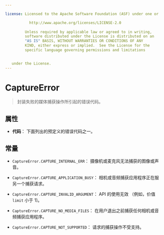 ```yaml
---

license: Licensed to the Apache Software Foundation (ASF) under one or more contributor license agreements. See the NOTICE file distributed with this work for additional information regarding copyright ownership. The ASF licenses this file to you under the Apache License, Version 2.0 (the "License"); you may not use this file except in compliance with the License. You may obtain a copy of the License at

           http://www.apache.org/licenses/LICENSE-2.0
    
         Unless required by applicable law or agreed to in writing,
         software distributed under the License is distributed on an
         "AS IS" BASIS, WITHOUT WARRANTIES OR CONDITIONS OF ANY
         KIND, either express or implied.  See the License for the
         specific language governing permissions and limitations
    

   under the License.
---
```


# CaptureError

> 封装失败的媒体捕获操作所引起的错误代码。

## 属性

*   **代码**： 下面列出的预定义的错误代码之一。

## 常量

*   `CaptureError.CAPTURE_INTERNAL_ERR`： 摄像机或麦克风无法捕获的图像或声音。

*   `CaptureError.CAPTURE_APPLICATION_BUSY`： 相机或音频捕获应用程序正在服另一个捕获请求。

*   `CaptureError.CAPTURE_INVALID_ARGUMENT`： API 的使用无效 （例如，价值 `limit` 小于 1)。

*   `CaptureError.CAPTURE_NO_MEDIA_FILES`： 在用户退出之前捕获任何相机或音频捕获应用程序。

*   `CaptureError.CAPTURE_NOT_SUPPORTED`： 请求的捕获操作不受支持。
